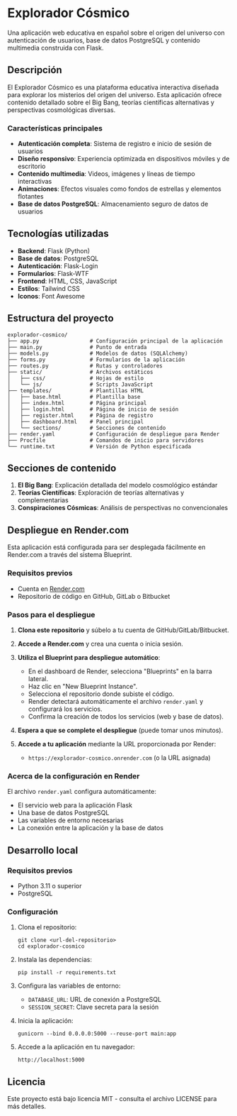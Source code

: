 # Explorador Cósmico

Una aplicación web educativa en español sobre el origen del universo con autenticación de usuarios, base de datos PostgreSQL y contenido multimedia construida con Flask.

## Descripción

El Explorador Cósmico es una plataforma educativa interactiva diseñada para explorar los misterios del origen del universo. Esta aplicación ofrece contenido detallado sobre el Big Bang, teorías científicas alternativas y perspectivas cosmológicas diversas.

### Características principales

- **Autenticación completa**: Sistema de registro e inicio de sesión de usuarios
- **Diseño responsivo**: Experiencia optimizada en dispositivos móviles y de escritorio
- **Contenido multimedia**: Videos, imágenes y líneas de tiempo interactivas
- **Animaciones**: Efectos visuales como fondos de estrellas y elementos flotantes
- **Base de datos PostgreSQL**: Almacenamiento seguro de datos de usuarios

## Tecnologías utilizadas

- **Backend**: Flask (Python)
- **Base de datos**: PostgreSQL
- **Autenticación**: Flask-Login
- **Formularios**: Flask-WTF
- **Frontend**: HTML, CSS, JavaScript
- **Estilos**: Tailwind CSS
- **Iconos**: Font Awesome

## Estructura del proyecto

```
explorador-cosmico/
├── app.py                # Configuración principal de la aplicación
├── main.py               # Punto de entrada
├── models.py             # Modelos de datos (SQLAlchemy)
├── forms.py              # Formularios de la aplicación
├── routes.py             # Rutas y controladores
├── static/               # Archivos estáticos
│   ├── css/              # Hojas de estilo
│   └── js/               # Scripts JavaScript
├── templates/            # Plantillas HTML
│   ├── base.html         # Plantilla base
│   ├── index.html        # Página principal
│   ├── login.html        # Página de inicio de sesión
│   ├── register.html     # Página de registro
│   ├── dashboard.html    # Panel principal
│   └── sections/         # Secciones de contenido
├── render.yaml           # Configuración de despliegue para Render
├── Procfile              # Comandos de inicio para servidores
└── runtime.txt           # Versión de Python especificada
```

## Secciones de contenido

1. **El Big Bang**: Explicación detallada del modelo cosmológico estándar
2. **Teorías Científicas**: Exploración de teorías alternativas y complementarias
3. **Conspiraciones Cósmicas**: Análisis de perspectivas no convencionales

## Despliegue en Render.com

Esta aplicación está configurada para ser desplegada fácilmente en Render.com a través del sistema Blueprint.

### Requisitos previos

- Cuenta en [Render.com](https://render.com)
- Repositorio de código en GitHub, GitLab o Bitbucket

### Pasos para el despliegue

1. **Clona este repositorio** y súbelo a tu cuenta de GitHub/GitLab/Bitbucket.

2. **Accede a Render.com** y crea una cuenta o inicia sesión.

3. **Utiliza el Blueprint para despliegue automático**:
   - En el dashboard de Render, selecciona "Blueprints" en la barra lateral.
   - Haz clic en "New Blueprint Instance".
   - Selecciona el repositorio donde subiste el código.
   - Render detectará automáticamente el archivo `render.yaml` y configurará los servicios.
   - Confirma la creación de todos los servicios (web y base de datos).

4. **Espera a que se complete el despliegue** (puede tomar unos minutos).

5. **Accede a tu aplicación** mediante la URL proporcionada por Render:
   - `https://explorador-cosmico.onrender.com` (o la URL asignada)

### Acerca de la configuración en Render

El archivo `render.yaml` configura automáticamente:

- El servicio web para la aplicación Flask
- Una base de datos PostgreSQL
- Las variables de entorno necesarias
- La conexión entre la aplicación y la base de datos

## Desarrollo local

### Requisitos previos

- Python 3.11 o superior
- PostgreSQL

### Configuración

1. Clona el repositorio:
   ```
   git clone <url-del-repositorio>
   cd explorador-cosmico
   ```

2. Instala las dependencias:
   ```
   pip install -r requirements.txt
   ```

3. Configura las variables de entorno:
   - `DATABASE_URL`: URL de conexión a PostgreSQL
   - `SESSION_SECRET`: Clave secreta para la sesión

4. Inicia la aplicación:
   ```
   gunicorn --bind 0.0.0.0:5000 --reuse-port main:app
   ```

5. Accede a la aplicación en tu navegador:
   ```
   http://localhost:5000
   ```

## Licencia

Este proyecto está bajo licencia MIT - consulta el archivo LICENSE para más detalles.